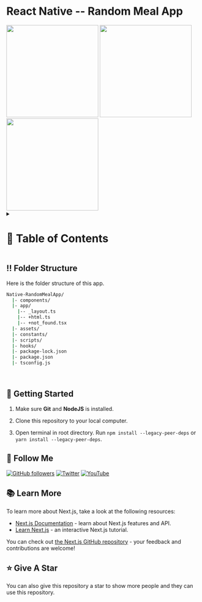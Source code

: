 <a name="readme-top"></a>

# React Native -- Random Meal App

<img src="https://github.com/user-attachments/assets/ec4e26b8-b606-4aa0-8914-02cf2e65619a" width="240"/>
<img src="https://github.com/user-attachments/assets/28005acf-c9e8-4b55-9abb-cf3b782bf48d" width="240"/>
<img src="https://github.com/user-attachments/assets/c6df460a-edf6-4a05-89a8-dff316d2ab2a" width="240"/>


<!-- Table of Contents -->
<details>

<summary>

# :notebook_with_decorative_cover: Table of Contents

</summary>

- [Folder Structure](#bangbang-folder-structure)
- [Getting Started](#toolbox-getting-started)
- [Follow Me](#rocket-follow-me)
- [Learn More](#books-learn-more)
- [Give A Star](#star-give-a-star)

</details>

## :bangbang: Folder Structure

Here is the folder structure of this app.

```bash
Native-RandomMealApp/
  |- components/
  |- app/
    |-- _layout.ts
    |-- +html.ts
    |-- +not_found.tsx
  |- assets/
  |- constants/
  |- scripts/
  |- hooks/
  |- package-lock.json
  |- package.json
  |- tsconfig.js
```

<br />

## :toolbox: Getting Started

1. Make sure **Git** and **NodeJS** is installed.

2. Clone this repository to your local computer.

3. Open terminal in root directory. Run `npm install --legacy-peer-deps` or `yarn install --legacy-peer-deps`.


## :rocket: Follow Me

[![GitHub followers](https://img.shields.io/github/followers/seyitbugraerden?style=social&label=Follow&maxAge=2592000)](https://github.com/seyitbugraerden "Follow Me")
[![Twitter](https://img.shields.io/twitter/url?style=social&url=https://x.com/bugrakisisi)](https://twitter.com/intent/tweet?text=Wow:&url=https%3A%2F%2Fgithub.com%2Fsanidhyy%2Fmodern-portfolio "Tweet")
[![YouTube](https://img.shields.io/badge/YouTube-FF0000?style=for-the-badge&logo=youtube&logoColor=white)](https://www.youtube.com/@SfenksMotovlog "Subscribe my Channel")

## :books: Learn More

To learn more about Next.js, take a look at the following resources:

- [Next.js Documentation](https://nextjs.org/docs) - learn about Next.js features and API.
- [Learn Next.js](https://nextjs.org/learn) - an interactive Next.js tutorial.

You can check out [the Next.js GitHub repository](https://github.com/vercel/next.js/) - your feedback and contributions are welcome!


## :star: Give A Star

You can also give this repository a star to show more people and they can use this repository.

